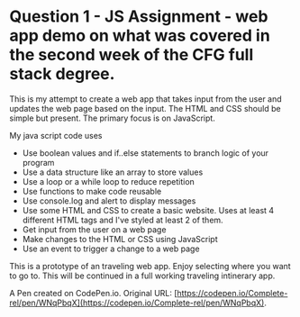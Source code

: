 # Question 1 - JS Assignment - web app demo on what was covered in the second week of the CFG  full stack degree.

This is my attempt to create a web app that takes input from the user and updates the web page based on the
input. The HTML and CSS should be simple but present. The primary focus is on JavaScript.


My java script code uses 
+ Use boolean values and if..else statements to branch logic of your program
+ Use a data structure like an array to store values
+ Use a loop or a while loop to reduce repetition
+ Use functions to make code reusable
+ Use console.log and alert to display messages
+ Use some HTML and CSS to create a basic website. Uses at least 4 different HTML tags
and I've styled at least 2 of them. 
+ Get input from the user on a web page
+ Make changes to the HTML or CSS using JavaScript
+ Use an event to trigger a change to a web page



This is a prototype of an traveling web app.
Enjoy selecting where you want to go to.
This will be continued in a full working traveling intinerary app.


A Pen created on CodePen.io. Original URL: [https://codepen.io/Complete-rel/pen/WNqPbqX](https://codepen.io/Complete-rel/pen/WNqPbqX).


